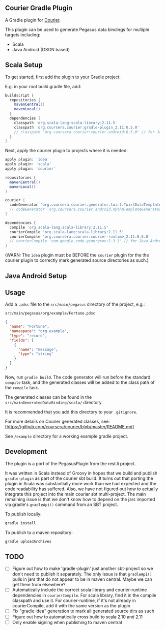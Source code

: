 Courier Gradle Plugin
---------------------

A Gradle plugin for [Courier](https://github.com/coursera/courier).

This plugin can be used to generate Pegasus data bindings for multiple targets including:

* Scala
* Java Android (GSON based)

Scala Setup
-----------

To get started, first add the plugin to your Gradle project.


E.g. in your root build.gradle file, add:

```groovy
buildscript {
  repositories {
    mavenCentral()
    mavenLocal()
  }
  dependencies {
    classpath 'org.scala-lang:scala-library:2.11.5'
    classpath 'org.coursera.courier:gradle-plugin_2.11:0.5.0'
    // classpath "org.coursera.courier:courier-android:0.5.0" // for Java Android bindings
  }
}
```

Next, apply the courier plugin to projects where it is needed:

```groovy
apply plugin: 'idea'
apply plugin: 'scala'
apply plugin: 'courier'

repositories {
  mavenCentral()
  mavenLocal()
}

courier {
  codeGenerator 'org.coursera.courier.generator.twirl.TwirlDataTemplateGenerator'
  // codeGenerator 'org.coursera.courier.android.RythmTemplateGenerator' // for Java Android bindings
}

dependencies {
  compile 'org.scala-lang:scala-library:2.11.5'
  courierCompile 'org.scala-lang:scala-library:2.11.5'
  courierCompile 'org.coursera.courier:courier-runtime_2.11:0.5.0'
  // courierCompile 'com.google.code.gson:gson:2.3.1' // for Java Android bindings
}
```

(WARN: The `idea` plugin must be BEFORE the `courier` plugin for the the courier plugin to correctly
mark generated source directories as such.)

Java Android Setup
------------------



Usage
-------------------

Add a `.pdsc` file to the `src/main/pegasus` directory of the project, e.g.:

`src/main/pegasus/org/example/Fortune.pdsc`

```json
{
  "name": "Fortune",
  "namespace": "org.example",
  "type": "record",
  "fields": [
    {
      "name": "message",
      "type": "string"
    }
  ]
}
```

Now, run `gradle build`. The code generator will run before the standard `compile` task, and the
generated classes will be added to the class path of the `compile` task.

The generated classes can be found in the `src/mainGeneratedDataBinding/scala/` directory.

It is recommended that you add this directory to your `.gitignore`.

For more details on Courier generated classes, see:
[https://github.com/coursera/courier/blob/master/README.md]

See `/example` directory for a working example gradle project.

Development
-----------

The plugin is a port of the PegasusPlugin from the rest.li project.

It was written in Scala instead of Groovy in hopes that we build and publish `gradle-plugin`
as part of the courier sbt build.  It turns out that porting the plugin in Scala was substantially
more work than we had expected and the code readability has suffered.  Also, we have not figured
out how to actually integrate this project into the main courier sbt multi-project. The main
remaining issue is that we don't know how to depend on the jars imported via gradle's `gradleApi()`
command from an SBT project.

To publish locally:

```sh
gradle install
```

To publish to a maven repository:

```sh
gradle uploadArchives
```

TODO
----

* [ ] Figure out how to make 'gradle-plugin' just another sbt-project so we don't need to publish
      it separately.  The only issue is that `gradleApi()` pulls in jars that do not appear to be
      in maven central.  Maybe we can get them from elsewhere?
* [ ] Automatically include the correct scala library and courier-runtime dependencies in `courierCompile`.
      For scala library, find it in the compile classpath and use it.
      For courier-runtime, if it's not already in courierCompile, add it with the same version as the plugin.
* [ ] Fix "gradle idea" generation to mark all generated source dirs as such
* [ ] Figure out how to automatically cross build to scala 2.10 and 2.11
* [ ] Only enable signing when publishing to maven central
